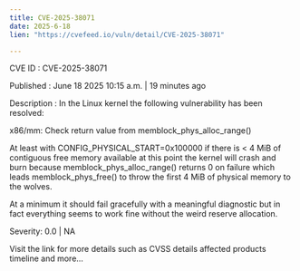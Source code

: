 ```yaml
---
title: CVE-2025-38071
date: 2025-6-18
lien: "https://cvefeed.io/vuln/detail/CVE-2025-38071"

---
```


CVE ID : CVE-2025-38071

Published :  June 18
2025
10:15 a.m. | 19 minutes ago

Description : In the Linux kernel
the following vulnerability has been resolved:

x86/mm: Check return value from memblock_phys_alloc_range()

At least with CONFIG_PHYSICAL_START=0x100000
if there is < 4 MiB of
contiguous free memory available at this point
the kernel will crash
and burn because memblock_phys_alloc_range() returns 0 on failure
which leads memblock_phys_free() to throw the first 4 MiB of physical
memory to the wolves.

At a minimum it should fail gracefully with a meaningful diagnostic
but in fact everything seems to work fine without the weird reserve
allocation.

Severity: 0.0 | NA

Visit the link for more details
such as CVSS details
affected products
timeline
and more...
